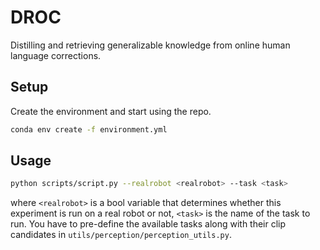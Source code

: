 # DROC

Distilling and retrieving generalizable knowledge from online human language corrections.

## Setup

Create the environment and start using the repo.
```bash
conda env create -f environment.yml
```

## Usage

```bash
python scripts/script.py --realrobot <realrobot> --task <task>
```
where `<realrobot>` is a bool variable that determines whether this experiment is run on a real robot or not, `<task>` is the name of the task to run. You have to pre-define the available tasks along with their clip candidates in `utils/perception/perception_utils.py`.